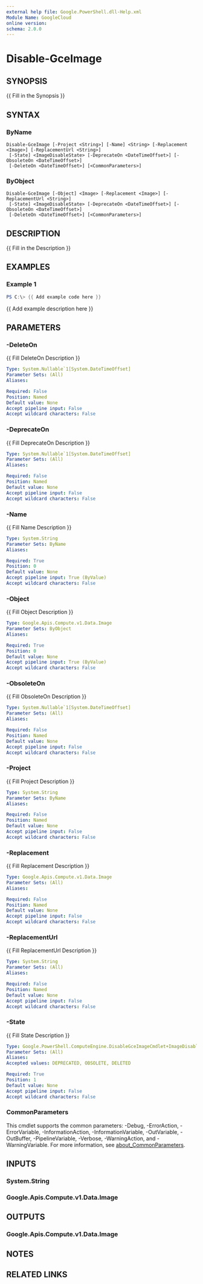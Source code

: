 ```yaml
---
external help file: Google.PowerShell.dll-Help.xml
Module Name: GoogleCloud
online version:
schema: 2.0.0
---
```


# Disable-GceImage

## SYNOPSIS
{{ Fill in the Synopsis }}

## SYNTAX

### ByName
```
Disable-GceImage [-Project <String>] [-Name] <String> [-Replacement <Image>] [-ReplacementUrl <String>]
 [-State] <ImageDisableState> [-DeprecateOn <DateTimeOffset>] [-ObsoleteOn <DateTimeOffset>]
 [-DeleteOn <DateTimeOffset>] [<CommonParameters>]
```

### ByObject
```
Disable-GceImage [-Object] <Image> [-Replacement <Image>] [-ReplacementUrl <String>]
 [-State] <ImageDisableState> [-DeprecateOn <DateTimeOffset>] [-ObsoleteOn <DateTimeOffset>]
 [-DeleteOn <DateTimeOffset>] [<CommonParameters>]
```

## DESCRIPTION
{{ Fill in the Description }}

## EXAMPLES

### Example 1
```powershell
PS C:\> {{ Add example code here }}
```

{{ Add example description here }}

## PARAMETERS

### -DeleteOn
{{ Fill DeleteOn Description }}

```yaml
Type: System.Nullable`1[System.DateTimeOffset]
Parameter Sets: (All)
Aliases:

Required: False
Position: Named
Default value: None
Accept pipeline input: False
Accept wildcard characters: False
```

### -DeprecateOn
{{ Fill DeprecateOn Description }}

```yaml
Type: System.Nullable`1[System.DateTimeOffset]
Parameter Sets: (All)
Aliases:

Required: False
Position: Named
Default value: None
Accept pipeline input: False
Accept wildcard characters: False
```

### -Name
{{ Fill Name Description }}

```yaml
Type: System.String
Parameter Sets: ByName
Aliases:

Required: True
Position: 0
Default value: None
Accept pipeline input: True (ByValue)
Accept wildcard characters: False
```

### -Object
{{ Fill Object Description }}

```yaml
Type: Google.Apis.Compute.v1.Data.Image
Parameter Sets: ByObject
Aliases:

Required: True
Position: 0
Default value: None
Accept pipeline input: True (ByValue)
Accept wildcard characters: False
```

### -ObsoleteOn
{{ Fill ObsoleteOn Description }}

```yaml
Type: System.Nullable`1[System.DateTimeOffset]
Parameter Sets: (All)
Aliases:

Required: False
Position: Named
Default value: None
Accept pipeline input: False
Accept wildcard characters: False
```

### -Project
{{ Fill Project Description }}

```yaml
Type: System.String
Parameter Sets: ByName
Aliases:

Required: False
Position: Named
Default value: None
Accept pipeline input: False
Accept wildcard characters: False
```

### -Replacement
{{ Fill Replacement Description }}

```yaml
Type: Google.Apis.Compute.v1.Data.Image
Parameter Sets: (All)
Aliases:

Required: False
Position: Named
Default value: None
Accept pipeline input: False
Accept wildcard characters: False
```

### -ReplacementUrl
{{ Fill ReplacementUrl Description }}

```yaml
Type: System.String
Parameter Sets: (All)
Aliases:

Required: False
Position: Named
Default value: None
Accept pipeline input: False
Accept wildcard characters: False
```

### -State
{{ Fill State Description }}

```yaml
Type: Google.PowerShell.ComputeEngine.DisableGceImageCmdlet+ImageDisableState
Parameter Sets: (All)
Aliases:
Accepted values: DEPRECATED, OBSOLETE, DELETED

Required: True
Position: 1
Default value: None
Accept pipeline input: False
Accept wildcard characters: False
```

### CommonParameters
This cmdlet supports the common parameters: -Debug, -ErrorAction, -ErrorVariable, -InformationAction, -InformationVariable, -OutVariable, -OutBuffer, -PipelineVariable, -Verbose, -WarningAction, and -WarningVariable. For more information, see [about_CommonParameters](http://go.microsoft.com/fwlink/?LinkID=113216).

## INPUTS

### System.String

### Google.Apis.Compute.v1.Data.Image

## OUTPUTS

### Google.Apis.Compute.v1.Data.Image

## NOTES

## RELATED LINKS
